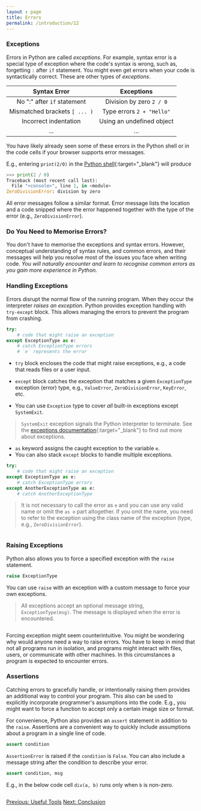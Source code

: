 ```yaml
---
layout : page
title: Errors
permalink: /introduction/12
---
```


### Exceptions

Errors in Python are called *exceptions*. For example, syntax error is a special
type of exception where the code's syntax is wrong, such as, forgetting
`:` after `if` statement. You might even get errors when your code is syntactically
correct. These are other types of *exceptions*.

|            Syntax Error             |      Exceptions          |
|:-----------------------------------:|:-------------------------:|
| No ":" after `if` statement         |  Division by zero `2 / 0` |
|Mismatched brackets `[ ... )`        | Type errors `2 + "Hello"` |
| Incorrect indentation               |Using an undefined object  |
| ... | ... |

You have likely already seen some of these errors in the Python shell
or in the code cells if your browser supports error messages.

E.g., entering `print(2/0)` in the [Python shell](/pythonlab/terminal/){:target="_blank"}
will produce

```python
>>> print(2 / 0)
Traceback (most recent call last):
  File "<console>", line 1, in <module>
ZeroDivisionError: division by zero
```

All error messages follow a similar format. Error message lists the location
and a code snipped where the error happened together with the type of
the error (e.g., `ZeroDivisionError`).

### Do You Need to Memorise Errors?

You don't have to memorise the exceptions and syntax errors. However,
conceptual understanding of syntax rules, and common errors, and their messages will
help you resolve most of the issues you face when writing code. *You will
naturally encounter and learn to recognise common errors as you gain more
experience in Python.*

### Handling Exceptions

Errors disrupt the normal flow of the running program. When they occur
the interpreter *raises an exception*. Python provides exception handling with
`try-except` block. This allows managing the errors to prevent the program from crashing.

```python
try:
    # code that might raise an exception
except ExceptionType as e:
    # catch ExceptionType errors
    # `e` represents the error
```

- `try` block encloses the code that might raise exceptions, e.g., a code that reads
files or a user input.

- `except` block catches the exception that matches a given
`ExceptionType` exception (error) type, e.g., `ValueError`, `ZeroDivisionError`,
`KeyError`, etc.

- You can use `Exception` type to cover *all* built-in exceptions except `SystemExit`.

> `SystemExit` exception signals the Python interpreter to terminate. See the
[exceptions documentation](https://docs.python.org/3/library/exceptions.html){:target="_blank"}
to find out more about exceptions.

- `as` keyword assigns the caught exception to the variable `e`.
- You can also stack `except` blocks to handle multiple exceptions.

```python
try:
    # code that might raise an exception
except ExceptionType as e:
    # catch ExceptionType errors
except AnotherExceptionType as e:
    # catch AnotherExceptionType
```

> It is not necessary to call the error as `e` and you can use any valid name or
omit the `as e` part altogether. If you omit the name, you need to refer to the
exception using the class name of the exception (type, e.g., `ZeroDivisionError`).

<div class="language-python highlighter-rouge">
<pre class="highlight"><script type="py-editor" worker>
try:
    print(42 / 0)
except ZeroDivisionError as error:
    print(f'{type(error)}: {error}')
</script></pre></div>

### Raising Exceptions

Python also allows you to force a specified exception with the `raise` statement.

```python
raise ExceptionType
```

You can use `raise` with an exception with a custom message to force your own
exceptions.

> All exceptions accept an optional message string, `ExceptionType(msg)`. The
message is displayed when the error is encountered.

<div class="language-python highlighter-rouge">
<pre class="highlight"><script type="py-editor" worker>
def check(x):
    if x < 42:
        raise ValueError("The value is too low!")

try:
    check(10)
except ZeroDivisionError as e:
    # this code is not triggered
    print(f'{type(e)}: {e}')
except Exception as e:
    print(f'{type(e)}: {e}')
</script></pre></div>

Forcing exception might seem counterintuitive. You might be wondering why would
anyone need a way to raise errors. You have to keep in mind that not all programs
run in isolation, and programs might interact with files, users, or communicate
with other machines. In this circumstances a program is expected to encounter
errors.

### Assertions

Catching errors to gracefully handle, or intentionally raising them provides
an additional way to control your program. This also can be used to explicitly
incorporate programmer's assumptions into the code. E.g., you might want to force
a function to accept only a certain image size or format.

For convenience, Python also provides an `assert` statement in addition to the
`raise`. Assertions are a convenient way to quickly include assumptions about a
program in a single line of code.

```python
assert condition
```

`AssertionError` is raised if the `condition` is `False`. You can also include a
message string after the condition to describe your error.

```python
assert condition, msg
```

E.g., in the below code cell `div(a, b)` runs only when `b` is non-zero.

<div class="language-python highlighter-rouge">
<pre class="highlight"><script type="py-editor" worker>
def div(a, b):
    assert b != 0, "Divisor can't be zero!"
    print( a / b )

try:
    div(42, 0)
except Exception as e:
    print(f'{type(e)}: {e}')
</script></pre></div>

<div class="prevnextlinks">
    <a id="previous" href="11">Previous: Useful Tools</a>
    <a id="next" href="13">Next: Conclusion</a>
</div>
<script src="{{ '/assets/js/navigation.js' | relative_url }}" defer></script>
